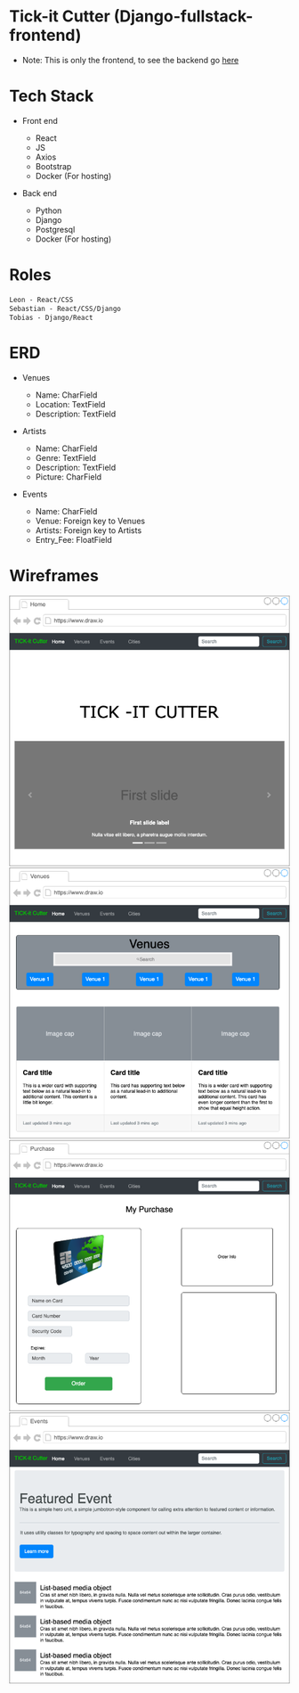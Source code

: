 # Tick-it Cutter (Django-fullstack-frontend)
- Note: This is only the frontend, to see the backend go [here](https://github.com/TheSaltyNewfie/django-fullstack-backend/)

# Tech Stack
- Front end
    - React
    - JS
    - Axios
    - Bootstrap
    - Docker (For hosting)

- Back end
    - Python
    - Django
    - Postgresql
    - Docker (For hosting)

# Roles

    Leon - React/CSS
    Sebastian - React/CSS/Django
    Tobias - Django/React

# ERD
- Venues
    - Name: CharField
    - Location: TextField
    - Description: TextField

- Artists
    - Name: CharField
    - Genre: TextField
    - Description: TextField
    - Picture: CharField

- Events
    - Name: CharField
    - Venue: Foreign key to Venues
    - Artists: Foreign key to Artists
    - Entry_Fee: FloatField

# Wireframes

![alt text](Home.png)
![alt text](Venues.png)
![alt text](MyOrder.drawio.png)
![alt text](Events.png)